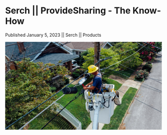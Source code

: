 # Serch || ProvideSharing - The Know-How

Published January 5, 2023 || Serch || Products

![ProvideSharing](../../../../../assets/blog/provideSharing.jpg)
